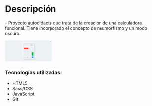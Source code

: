 <h1>Descripción</h1>

<p>
- Proyecto autodidacta que trata de la creación de una
                  calculadora funcional. Tiene incorporado el concepto de
                  neumorfismo y un modo oscuro.  
</p> 
<img width="30%" src="https://github.com/davidboxler/calculator/blob/master/img/proyecto7.png" alt="banner_calculadora" />

<h3> Tecnologías utilizadas: </h3>

<ul>
  <li>HTML5</li>
  <li>Sass/CSS</li>
  <li>JavaScript</li>
  <li>Git</li>
</ul>
